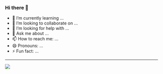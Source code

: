 ### Hi there 👋


- 🌱 I’m currently learning ...
- 👯 I’m looking to collaborate on ...
- 🤔 I’m looking for help with ...
- 💬 Ask me about ...
- 📫 How to reach me: ...
- 😄 Pronouns: ...
- ⚡ Fun fact: ...

<hr />

<a href="https://github.com/reza-nazari">
  <img align="center" src="https://github-readme-stats.vercel.app/api/top-langs/?username=reza-nazari&theme=dracula" />
</a>
